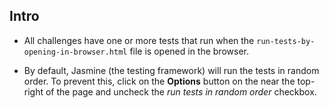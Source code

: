 
## Intro

- All challenges have one or more tests that run when the `run-tests-by-opening-in-browser.html` file is opened in the browser. 

- By default, Jasmine (the testing framework) will run the tests in random order. To prevent this, click on the **Options** button on the near the top-right of the page and uncheck the _run tests in random order_ checkbox.
